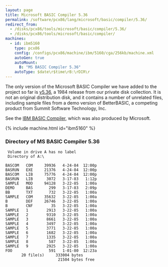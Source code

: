 ```yaml
---
layout: page
title: Microsoft BASIC Compiler 5.36
permalink: /software/pcx86/lang/microsoft/basic/compiler/5.36/
redirect_from:
  - /disks/pcx86/tools/microsoft/basic/compiler/5.36/
  - /disks/pcx86/tools/microsoft/basic/compiler/
machines:
  - id: ibm5160
    type: pcx86
    config: /configs/pcx86/machine/ibm/5160/cga/256kb/machine.xml
    autoGen: true
    autoMount:
      B: "MS BASIC Compiler 5.36"
    autoType: $date\r$time\rB:\rDIR\r
---
```


The only version of the Microsoft BASIC Compiler we have added to the project so far is
[v5.36](#directory-of-ms-basic-compiler-536), a 1984 release from our private disk collection.
It is not an original distribution disk, and it contains a number of unrelated files, including sample files
from a demo version of BetterBASIC, a competing product from Summit Software Technology, Inc.

See the [IBM BASIC Compiler](/software/pcx86/lang/ibm/basic/compiler/1.00/), which was also produced by Microsoft.

{% include machine.html id="ibm5160" %}

### Directory of MS BASIC Compiler 5.36

     Volume in drive A has no label
     Directory of A:\

    BASCOM   COM     39936   4-24-84  12:00p
    BASRUN   EXE     21376   4-24-84  12:00p
    BASCOM   LIB     75776   4-24-84  12:00p
    BASRUN   LIB      3072   3-17-83   1:12p
    SAMPLE   MOD     94128   3-22-85   1:00a
    DEMO     BAS       299   3-17-83   2:09p
    BB       TXT       732   3-22-85   1:00a
    SAMPLE   COM     35632   3-22-85   1:00a
    B        DEF     26746   3-22-85   1:00a
    B        CNF        35   3-22-85   1:00a
    SAMPLE   1        2913   3-22-85   1:00a
    SAMPLE   2        9310   3-22-85   1:00a
    SAMPLE   3        8661   3-22-85   1:00a
    SAMPLE   4        3497   3-22-85   1:00a
    SAMPLE   5        3771   3-22-85   1:00a
    SAMPLE   6        1682   3-22-85   1:00a
    SAMPLE   7        1335   3-22-85   1:00a
    SAMPLE   8         587   3-22-85   1:00a
    SAMPLE   9        2925   3-22-85   1:00a
    FOO                591   1-01-80  12:23a
           20 file(s)     333004 bytes
                           21504 bytes free
